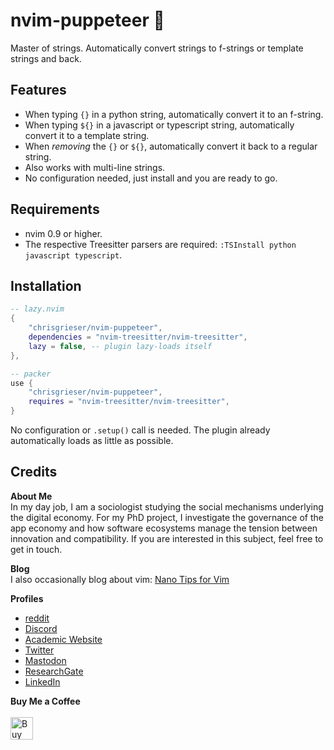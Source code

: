 <!-- LTeX: enabled=false -->
# nvim-puppeteer <!-- LTeX: enabled=true --> 🎎
<!-- <a href="https://dotfyle.com/plugins/chrisgrieser/nvim-puppeteer"><img src="https://dotfyle.com/plugins/chrisgrieser/nvim-puppeteer/shield" /></a> -->

Master of strings. Automatically convert strings to f-strings or template strings and back.

## Features
- When typing `{}` in a python string, automatically convert it to an f-string. 
- When typing `${}` in a javascript or typescript string, automatically convert it to a template string.
- When *removing* the `{}` or `${}`, automatically convert it back to a regular string.
- Also works with multi-line strings.
- No configuration needed, just install and you are ready to go.

## Requirements
- nvim 0.9 or higher.
- The respective Treesitter parsers are required: `:TSInstall python javascript typescript`.

## Installation

```lua
-- lazy.nvim
{ 
	"chrisgrieser/nvim-puppeteer",
	dependencies = "nvim-treesitter/nvim-treesitter",
	lazy = false, -- plugin lazy-loads itself
},

-- packer
use {
	"chrisgrieser/nvim-puppeteer",
	requires = "nvim-treesitter/nvim-treesitter",
}
```

No configuration or `.setup()` call is needed. The plugin already automatically loads as little as possible.

## Credits
<!-- vale Google.FirstPerson = NO -->
__About Me__  
In my day job, I am a sociologist studying the social mechanisms underlying the digital economy. For my PhD project, I investigate the governance of the app economy and how software ecosystems manage the tension between innovation and compatibility. If you are interested in this subject, feel free to get in touch.

__Blog__  
I also occasionally blog about vim: [Nano Tips for Vim](https://nanotipsforvim.prose.sh)

__Profiles__  
- [reddit](https://www.reddit.com/user/pseudometapseudo)
- [Discord](https://discordapp.com/users/462774483044794368/)
- [Academic Website](https://chris-grieser.de/)
- [Twitter](https://twitter.com/pseudo_meta)
- [Mastodon](https://pkm.social/@pseudometa)
- [ResearchGate](https://www.researchgate.net/profile/Christopher-Grieser)
- [LinkedIn](https://www.linkedin.com/in/christopher-grieser-ba693b17a/)

__Buy Me a Coffee__  
<br>
<a href='https://ko-fi.com/Y8Y86SQ91' target='_blank'><img height='36' style='border:0px;height:36px;' src='https://cdn.ko-fi.com/cdn/kofi1.png?v=3' border='0' alt='Buy Me a Coffee at ko-fi.com' /></a>
